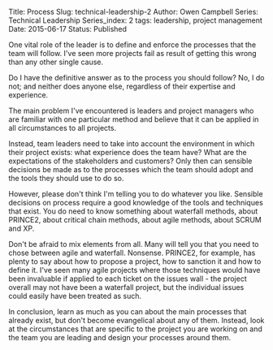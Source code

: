 Title: Process
Slug: technical-leadership-2
Author: Owen Campbell
Series: Technical Leadership
Series_index: 2
tags: leadership, project management
Date: 2015-06-17
Status: Published

One vital role of the leader is to define and enforce the processes that the team will follow. I've seen more projects fail as result of getting this wrong than any other single cause.

Do I have the definitive answer as to the process you should follow? No, I do not; and neither does anyone else, regardless of their expertise and experience.

The main problem I've encountered is leaders and project managers who are familiar with one particular method and believe that it can be applied in all circumstances to all projects.

Instead, team leaders need to take into account the environment in which their project exists: what experience does the team have? What are the expectations of the stakeholders and customers? Only then can sensible decisions be made as to the processes which the team should adopt and the tools they should use to do so.

However, please don't think I'm telling you to do whatever you like. Sensible decisions on process require a good knowledge of the tools and techniques that exist. You do need to know something about waterfall methods, about PRINCE2, about critical chain methods, about agile methods, about SCRUM and XP.

Don't be afraid to mix elements from all. Many will tell you that you need to chose between agile and waterfall. Nonsense. PRINCE2, for example, has plenty to say about how to propose a project, how to sanction it and how to define it. I've seen many agile projects where those techniques would have been invaluable if applied to each ticket on the issues wall - the project overall may not have been a waterfall project, but the individual issues could easily have been treated as such.

In conclusion, learn as much as you can about the main processes that already exist, but don't become evangelical about any of them. Instead, look at the circumstances that are specific to the project you are working on and the team you are leading and design your processes around them.
